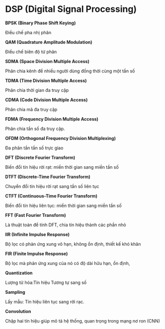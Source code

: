 # DSP (Digital Signal Processing)
**BPSK (Binary Phase Shift Keying)**

Điều chế pha nhị phân

**QAM (Quadrature Amplitude Modulation)**

Điều chế biên độ tứ phân

**SDMA (Space Division Multiple Access)**

Phân chia kênh để nhiều người dùng đồng thời cùng một tần số

**TDMA (Time Division Multiple Access)**

Phân chia thời gian đa truy cập

**CDMA (Code Division Multiple Access)**

Phân chia mã đa truy cập

**FDMA (Frequency Division Multiple Access)**

Phân chia tần số đa truy cập.

**OFDM (Orthogonal Frequency Division Multiplexing)**

Đa phân tần tần số trực giao 

**DFT (Discrete Fourier Transform)**

Biến đổi tín hiệu rời rạt: miền thời gian sang miền tần số

**DTFT (Discrete-Time Fourier Transform)**

Chuyển đổi tín hiệu rời rạt sang tần số liên tục

**CTFT (Continuous-Time Fourier Transform)**

Biến đổi tín hiệu liên tục: miền thời gian sang miền tần số

**FFT (Fast Fourier Transform)**

Là thuật toán để tính DFT, chia tín hiệu thành các phần nhỏ

**IIR (Infinite Impulse Response)**

Bộ lọc có phản ứng xung vô hạn, không ổn định, thiết kế khó khăn

**FIR (Finite Impulse Response)**

Bộ lọc mà phản ứng xung của nó có độ dài hữu hạn, ổn định, 

**Quantization**

Lượng tử hóa:Tín hiệu Tương tự sang số

**Sampling**

Lấy mẫu: Tín hiệu liên tục sang rời rạc.

**Convolution**

Chập hai tín hiệu giúp mô tả hệ thống, quan trọng trong mạng nơ ron (CNN)
